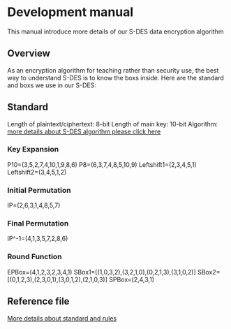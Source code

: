 # Development manual
This manual introduce more details of our S-DES data encryption algorithm
## Overview
As an encryption algorithm for teaching rather than security use, the best way to understand S-DES is to know the boxs inside. Here are the standard and boxs we use in our S-DES:
## Standard
Length of plaintext/ciphertext: 8-bit
Length of main key: 10-bit
Algorithm:
[more details about S-DES algorithm please click here]()
### Key Expansion
P10=(3,5,2,7,4,10,1,9,8,6)
P8=(6,3,7,4,8,5,10,9)
Leftshift1=(2,3,4,5,1)
Leftshift2=(3,4,5,1,2)
### Initial Permutation
IP=(2,6,3,1,4,8,5,7)
### Final Permutation
IP^-1=(4,1,3,5,7,2,8,6)
### Round Function
EPBox=(4,1,2,3,2,3,4,1)
SBox1=[(1,0,3,2),(3,2,1,0),(0,2,1,3),(3,1,0,2)]
SBox2=[(0,1,2,3),(2,3,0,1),(3,0,1,2),(2,1,0,3)]
SPBox=(2,4,3,1)      

## Reference file
[More details about standard and rules](https://shimo.im/docs/m5kvdlMaKvcENy3X/)
